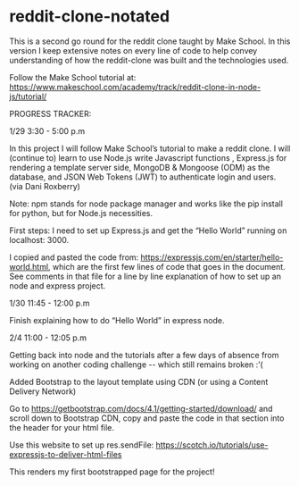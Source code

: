 # reddit-clone-notated
This is a second go round for the reddit clone taught by Make School. In this version I keep extensive notes on every line of code to help convey understanding of how the reddit-clone was built and the technologies used.

Follow the Make School tutorial at: https://www.makeschool.com/academy/track/reddit-clone-in-node-js/tutorial/

PROGRESS TRACKER: 

1/29 3:30 - 5:00 p.m

In this project I will follow Make School’s tutorial to make a reddit clone. I will (continue to) learn to use Node.js write Javascript functions , Express.js for rendering a template server side, MongoDB & Mongoose (ODM) as the database, and JSON Web Tokens (JWT) to authenticate login and users. (via Dani Roxberry)

Note: npm stands for node package manager and works like the pip install for python, but for Node.js necessities. 

First steps: I need to set up Express.js and get the “Hello World” running on localhost: 3000. 

I copied and pasted the code from: https://expressjs.com/en/starter/hello-world.html, which are the first few lines of code that goes in the document. See comments in that file for a line by line explanation of how to set up an node and express project. 

1/30 11:45 - 12:00 p.m

Finish explaining how to do “Hello World” in express node. 

2/4 11:00 - 12:05 p.m 

Getting back into node and the tutorials after a few days of absence from working on another coding challenge -- which still remains broken :’(

Added Bootstrap to the layout template <head> using CDN (or using a Content Delivery Network)

Go to https://getbootstrap.com/docs/4.1/getting-started/download/ and scroll down to Bootstrap CDN, copy and paste the code in that section into the header for your html file. 

Use this website to set up res.sendFile: https://scotch.io/tutorials/use-expressjs-to-deliver-html-files

This renders my first bootstrapped page for the project!

